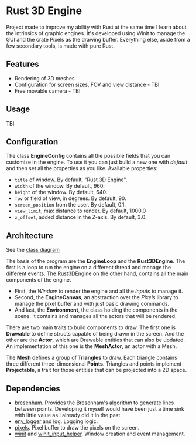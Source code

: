 # Rust 3D Engine

Project made to improve my ability with Rust at the same time I 
learn about the intrinsics of graphic engines. It's developed using 
Winit to manage the GUI and the crate Pixels as the drawing buffer.
Everything else, aside from a few secondary tools, is made with pure
Rust.

## Features

* Rendering of 3D meshes
* Configuration for screen sizes, FOV and view distance - TBI
* Free movable camera - TBI

## Usage

TBI

## Configuration

The class **EngineConfig** contains all the possible fields that you can
customize in the engine. To use it you can just build a new one with *default*
and then set all the properties as you like. Available properties:

* `title` of window. By default, "Rust 3D Engine".
* `width` of the window. By default, 960.
* `height` of the window. By default, 640.
* `fov` or field of view, in degrees. By default, 90.
* `screen_position` from the user. By default, 0.1.
* `view_limit`, max distance to render. By default, 1000.0
* `z_offset`, added distance in the Z-axis. By default, 3.0.

## Architecture

See the [class diagram](/uml/class.svg)

The basis of the program are the **EngineLoop** and the **Rust3DEngine**.
The first is a loop to run the engine on a different thread and manage
the different events. The Rust3DEngine on the other hand, contains all
the main components of the engine.

* First, the *Window* to render the engine and all the *inputs* to manage it.
* Second, the **EngineCanvas**, an abstraction over the *Pixels* library to 
manage the pixel buffer and with just basic drawing commands.
* And last, the **Environment**, the class holding the components in the scene.
It contains and manages all the actors that will be rendered.

There are two main traits to build components to draw. The first one is
**Drawable** to define structs capable of being drawn in the screen. And
the other are the **Actor**, which are Drawable entities that can also be
updated. An implementation of this one is the **MeshActor**, an actor with a Mesh.

The **Mesh** defines a group of **Triangles** to draw. 
Each triangle contains three different three-dimensional **Points**.
Triangles and points implement **Projectable**, a trait for those
entities that can be projected into a 2D space.

## Dependencies

* [bresenham](https://crates.io/crates/bresenham/0.1.0). Provides the Bresenham's algorithm to generate lines between 
points. Developing it myself would have been just a time sink with little value as I already did it in the past.
* [env_logger](https://crates.io/crates/env_logger) and [log](https://crates.io/crates/log). Logging logic.
* [pixels](https://crates.io/crates/pixels). Pixel buffer to draw the pixels on the screen.
* [winit](https://crates.io/crates/winit) and [winit_input_helper](https://crates.io/crates/winit_input_helper). Window 
creation and event management.